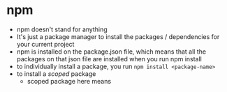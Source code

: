 # npm
- npm doesn't stand for anything
- It's just a package manager to install the packages / dependencies for your current project
- npm is installed on the package.json file, which means that all the packages on that json file are installed
when you run npm install
- to individually install a package, you run `npm install <package-name>`
- to install a *scoped* package
    - scoped package here means 